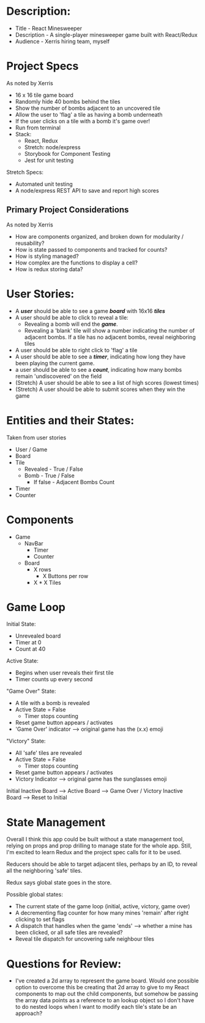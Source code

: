 # Description:

* Title - React Minesweeper
* Description - A single-player minesweeper game built with React/Redux
* Audience - Xerris hiring team, myself

# Project Specs

As noted by Xerris

* 16 x 16 tile game board
* Randomly hide 40 bombs behind the tiles
* Show the number of bombs adjacent to an uncovered tile
* Allow the user to 'flag' a tile as having a bomb underneath
* If the user clicks on a tile with a bomb it's game over!
* Run from terminal
* Stack:
  * React, Redux
  * Stretch: node/express
  * Storybook for Component Testing
  * Jest for unit testing

Stretch Specs: 

* Automated unit testing
* A node/express REST API to save and report high scores

## Primary Project Considerations

As noted by Xerris

* How are components organized, and broken down for modularity / reusability?
* How is state passed to components and tracked for counts?
* How is styling managed? 
* How complex are the functions to display a cell?
* How is redux storing data?


# User Stories: 



* A **_user_** should be able to see a game **_board_** with 16x16 **_tiles_**
* A user should be able to click to reveal a tile:
  * Revealing a bomb will end the **_game_**.
  * Revealing a 'blank' tile will show a number indicating the number of adjacent bombs. If a tile has no adjacent bombs, reveal neighboring tiles
* A user should be able to right click to 'flag' a tile
* A user should be able to see a **_timer_**, indicating how long they have been playing the current game.
* a user should be able to see a **_count_**, indicating how many bombs remain 'undiscovered' on the field
* (Stretch) A user should be able to see a list of high scores (lowest times)
* (Stretch) A user should be able to submit scores when they win the game


# Entities and their States:

Taken from user stories

* User / Game
* Board
* Tile
  * Revealed - True / False
  * Bomb - True / False
    * If false - Adjacent Bombs Count
* Timer
* Counter


# Components

* Game
  * NavBar
    * Timer
    * Counter
  * Board
    * X rows
      * X Buttons per row
    * X * X Tiles


# Game Loop


Initial State:
- Unrevealed board
- Timer at 0
- Count at 40

Active State: 
- Begins when user reveals their first tile
- Timer counts up every second


"Game Over" State:
- A tile with a bomb is revealed
- Active State = False
  - Timer stops counting
- Reset game button appears / activates
- 'Game Over' indicator --> original game has the (x.x) emoji 

"Victory" State:
- All 'safe' tiles are revealed
- Active State = False
  - Timer stops counting
- Reset game button appears / activates
- Victory Indicator --> original game has the sunglasses emoji


Initial Inactive Board --> Active Board --> Game Over / Victory Inactive Board --> Reset to Initial


# State Management

Overall I think this app could be built without a state management tool, relying on props and prop drilling to manage state for the whole app. 
Still, I'm excited to learn Redux and the project spec calls for it to be used.


Reducers should be able to target adjacent tiles, perhaps by an ID, to reveal all the neighboring 'safe' tiles.

Redux says global state goes in the store.

Possible global states: 

- The current state of the game loop (initial, active, victory, game over)
- A decrementing flag counter for how many mines 'remain' after right clicking to set flags
- A dispatch that handles when the game 'ends' --> whether a mine has been clicked, or all safe tiles are revealed?
- Reveal tile dispatch for uncovering safe neighbour tiles



# Questions for Review:

* I've created a 2d array to represent the game board. Would one possible option to overcome this be creating that 2d array to give to
my React components to map out the child components, but somehow be passing the array data points as a reference to an lookup object
so I don't have to do nested loops when I want to modify each tile's state be an approach?